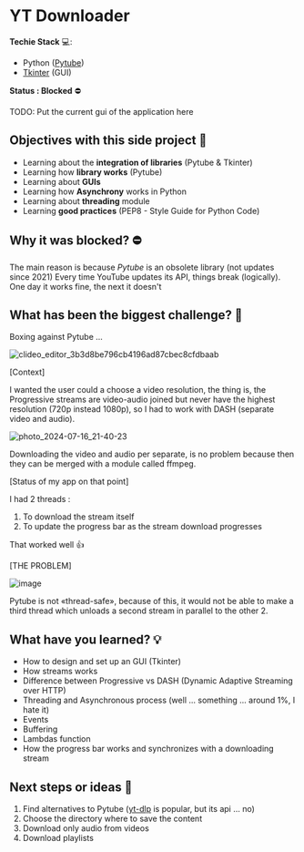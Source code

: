 # YT Downloader 

__Techie Stack__ 💻:
- Python ([Pytube](https://github.com/pytube/pytube))
- [Tkinter](https://docs.python.org/es/3/library/tkinter.html) (GUI)

__Status : Blocked__ ⛔

TODO: Put the current gui of the application here

## Objectives with this side project 🎯

- Learning about the __integration of libraries__ (Pytube & Tkinter)
- Learning how __library works__ (Pytube)
- Learning about __GUIs__
- Learning how __Asynchrony__ works in Python
- Learning about __threading__ module
- Learning __good practices__ (PEP8 - Style Guide for Python Code)

## Why it was blocked? ⛔
The main reason is because *Pytube* is an obsolete library (not updates since 2021)
Every time YouTube updates its API, things break (logically). 
One day it works fine, the next it doesn't


## What has been the biggest challenge? 🗿
Boxing against Pytube ...

![clideo_editor_3b3d8be796cb4196ad87cbec8cfdbaab](https://github.com/user-attachments/assets/d23c9e3b-3e4f-4931-8dd0-5aed7c380251)

[Context]

I wanted the user could a choose a video resolution,
the thing is, the Progressive streams are video-audio joined but never have 
the highest resolution (720p instead 1080p), 
so I had to work with DASH (separate video and audio).

![photo_2024-07-16_21-40-23](https://github.com/user-attachments/assets/73037ab8-cd9c-4a65-8447-7abca4df94a3)


Downloading the video and audio per separate, 
is no problem because then they can be merged with a module called ffmpeg.


[Status of my app on that point]

I had 2 threads : 
1. To download the stream itself
2. To update the progress bar as the stream download progresses

That worked well 👍

[THE PROBLEM]

![image](https://github.com/user-attachments/assets/845cd57a-3366-45f5-bfa5-6d635aeceb97)

Pytube is not «thread-safe»,
because of this, it would not be able to make a third thread 
which unloads a second stream in parallel to the other 2.

## What have you learned? 💡

- How to design and set up an GUI (Tkinter)
- How streams works
- Difference between Progressive vs DASH (Dynamic Adaptive Streaming over HTTP)
- Threading and Asynchronous process (well ... something ... around 1%, I hate it)
- Events
- Buffering
- Lambdas function
- How the progress bar works and synchronizes with a downloading stream


## Next steps or ideas 🚀
1. Find alternatives to Pytube ([yt-dlp](https://github.com/yt-dlp/yt-dlp) is popular, but its api ... no)
2. Choose the directory where to save the content
3. Download only audio from videos
4. Download playlists
